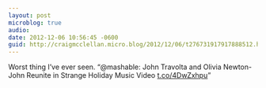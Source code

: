 ```yaml
---
layout: post
microblog: true
audio: 
date: 2012-12-06 10:56:45 -0600
guid: http://craigmcclellan.micro.blog/2012/12/06/t276731917917888512.html
---
```

Worst thing I’ve ever seen. “@mashable: John Travolta and Olivia Newton-John Reunite in Strange Holiday Music Video [t.co/4DwZxhpu](http://t.co/4DwZxhpu)”
